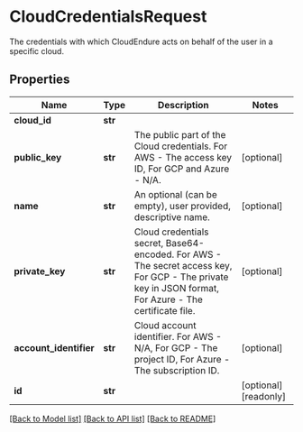 # CloudCredentialsRequest

The credentials with which CloudEndure acts on behalf of the user in a specific cloud.
## Properties
Name | Type | Description | Notes
------------ | ------------- | ------------- | -------------
**cloud_id** | **str** |  | 
**public_key** | **str** | The public part of the Cloud credentials. For AWS - The access key ID, For GCP and Azure - N/A. | [optional] 
**name** | **str** | An optional (can be empty), user provided, descriptive name. | [optional] 
**private_key** | **str** | Cloud credentials secret, Base64-encoded. For AWS - The secret access key, For GCP - The private key in JSON format, For Azure - The certificate file. | [optional] 
**account_identifier** | **str** | Cloud account identifier. For AWS - N/A, For GCP - The project ID, For Azure - The subscription ID. | [optional] 
**id** | **str** |  | [optional] [readonly] 

[[Back to Model list]](../README.md#documentation-for-models) [[Back to API list]](../README.md#documentation-for-api-endpoints) [[Back to README]](../README.md)


